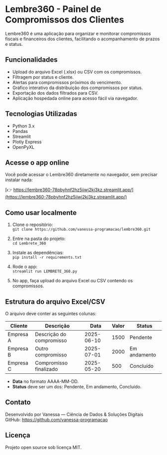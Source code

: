# Lembre360 - Painel de Compromissos dos Clientes

Lembre360 é uma aplicação para organizar e monitorar compromissos fiscais e financeiros dos clientes, facilitando o acompanhamento de prazos e status.

## Funcionalidades

- Upload do arquivo Excel (.xlsx) ou CSV com os compromissos.
- Filtragem por status e cliente.
- Alertas para compromissos próximos do vencimento.
- Gráfico interativo da distribuição dos compromissos por status.
- Exportação dos dados filtrados para CSV.
- Aplicação hospedada online para acesso fácil via navegador.

## Tecnologias Utilizadas

- Python 3.x  
- Pandas  
- Streamlit  
- Plotly Express  
- OpenPyXL  

## Acesse o app online

Você pode acessar o Lembre360 diretamente no navegador, sem precisar instalar nada:

[👉 https://lembre360-78pbyhnf2hz5iiwj2kj3kz.streamlit.app/](https://lembre360-78pbyhnf2hz5iiwj2kj3kz.streamlit.app/)

## Como usar localmente

1. Clone o repositório:  
   `git clone https://github.com/vanessa-programacao/lembre360.git`

2. Entre na pasta do projeto:  
   `cd Lembrete_360`

3. Instale as dependências:  
   `pip install -r requirements.txt`

4. Rode o app:  
   `streamlit run LEMBRETE_360.py`

5. No app, faça upload do arquivo Excel ou CSV contendo os compromissos.

## Estrutura do arquivo Excel/CSV

O arquivo deve conter as seguintes colunas:

| Cliente   | Descrição                 | Data       | Valor | Status       |
|-----------|---------------------------|------------|-------|--------------|
| Empresa A | Descrição do compromisso   | 2025-06-10 | 1500  | Pendente     |
| Empresa B | Outro compromisso          | 2025-07-01 | 2000  | Em andamento |
| Empresa C | Compromisso finalizado     | 2025-05-20 | 500   | Concluído    |

- **Data** no formato AAAA-MM-DD.  
- **Status** deve ser um dos: Pendente, Em andamento, Concluído.

## Contato

Desenvolvido por Vanessa — Ciência de Dados & Soluções Digitais  
GitHub: https://github.com/vanessa-programacao

## Licença

Projeto open source sob licença MIT.
